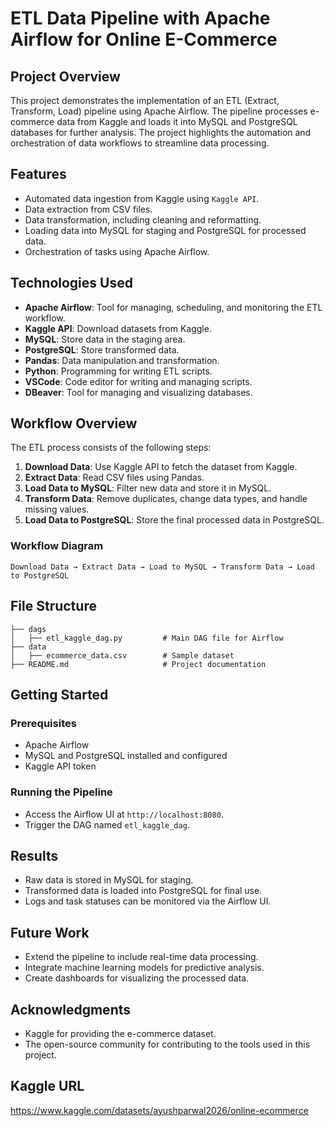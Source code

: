 # ETL Data Pipeline with Apache Airflow for Online E-Commerce

## Project Overview
This project demonstrates the implementation of an ETL (Extract, Transform, Load) pipeline using Apache Airflow. The pipeline processes e-commerce data from Kaggle and loads it into MySQL and PostgreSQL databases for further analysis. The project highlights the automation and orchestration of data workflows to streamline data processing.

## Features
- Automated data ingestion from Kaggle using `Kaggle API`.
- Data extraction from CSV files.
- Data transformation, including cleaning and reformatting.
- Loading data into MySQL for staging and PostgreSQL for processed data.
- Orchestration of tasks using Apache Airflow.

## Technologies Used
- **Apache Airflow**: Tool for managing, scheduling, and monitoring the ETL workflow.
- **Kaggle API**: Download datasets from Kaggle.
- **MySQL**: Store data in the staging area.
- **PostgreSQL**: Store transformed data.
- **Pandas**: Data manipulation and transformation.
- **Python**: Programming for writing ETL scripts.
- **VSCode**: Code editor for writing and managing scripts.
- **DBeaver**: Tool for managing and visualizing databases.

## Workflow Overview
The ETL process consists of the following steps:
1. **Download Data**: Use  Kaggle API to fetch the dataset from Kaggle.
2. **Extract Data**: Read CSV files using Pandas.
3. **Load Data to MySQL**: Filter new data and store it in MySQL.
4. **Transform Data**: Remove duplicates, change data types, and handle missing values.
5. **Load Data to PostgreSQL**: Store the final processed data in PostgreSQL.

### Workflow Diagram
```
Download Data → Extract Data → Load to MySQL → Transform Data → Load to PostgreSQL
```

## File Structure
```
├── dags
│   ├── etl_kaggle_dag.py         # Main DAG file for Airflow
├── data
│   ├── ecommerce_data.csv        # Sample dataset
├── README.md                     # Project documentation
```

## Getting Started

### Prerequisites
- Apache Airflow
- MySQL and PostgreSQL installed and configured
- Kaggle API token

### Running the Pipeline
- Access the Airflow UI at `http://localhost:8080`.
- Trigger the DAG named `etl_kaggle_dag`.

## Results
- Raw data is stored in MySQL for staging.
- Transformed data is loaded into PostgreSQL for final use.
- Logs and task statuses can be monitored via the Airflow UI.

## Future Work
- Extend the pipeline to include real-time data processing.
- Integrate machine learning models for predictive analysis.
- Create dashboards for visualizing the processed data.


## Acknowledgments
- Kaggle for providing the e-commerce dataset.
- The open-source community for contributing to the tools used in this project.

##  Kaggle URL
https://www.kaggle.com/datasets/ayushparwal2026/online-ecommerce
